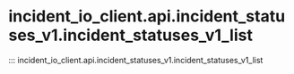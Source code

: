 # incident_io_client.api.incident_statuses_v1.incident_statuses_v1_list

::: incident_io_client.api.incident_statuses_v1.incident_statuses_v1_list
